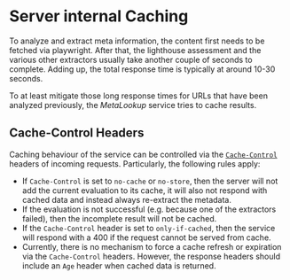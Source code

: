 # Server internal Caching
To analyze and extract meta information, the content first needs to be fetched via playwright.
After that, the lighthouse assessment and the various other extractors usually take another couple of seconds to
complete. Adding up, the total response time is typically at around 10-30 seconds.

To at least mitigate those long response times for URLs that have been analyzed previously, the _MetaLookup_ service
tries to cache results.

## Cache-Control Headers
Caching behaviour of the service can be controlled via the
[`Cache-Control`](https://developer.mozilla.org/de/docs/Web/HTTP/Headers/Cache-Control) headers of incoming requests.
Particularly, the following rules apply:
 - If `Cache-Control` is set to `no-cache` or `no-store`, then the server will not add the current evaluation to its
   cache, it will also not respond with cached data and instead always re-extract the metadata.
 - If the evaluation is not successful (e.g. because one of the extractors failed), then the incomplete result will
   not be cached.
 - If the `Cache-Control` header is set to `only-if-cached`, then the service will respond with a 400 if the request
   cannot be served from cache.
 - Currently, there is no mechanism to force a cache refresh or expiration via the `Cache-Control` headers. However, the
   response headers should include an `Age` header when cached data is returned.
